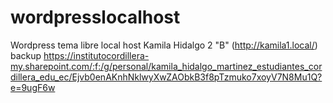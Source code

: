 # wordpresslocalhost
Wordpress tema libre local host
Kamila Hidalgo
2 "B"
(http://kamila1.local/)
backup https://institutocordillera-my.sharepoint.com/:f:/g/personal/kamila_hidalgo_martinez_estudiantes_cordillera_edu_ec/Ejvb0enAKnhNklwyXwZAObkB3f8pTzmuko7xoyV7N8Mu1Q?e=9ugF6w
